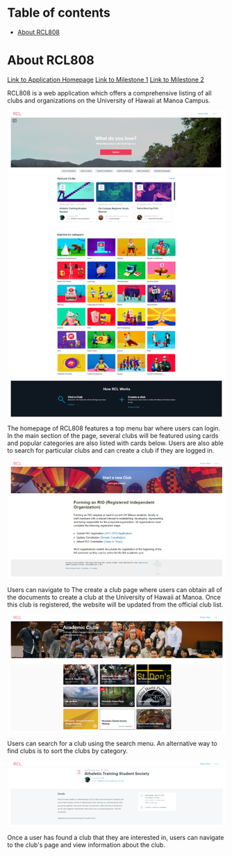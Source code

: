 # Table of contents

* [About RCL808](#about-rcl808)

# About RCL808

[Link to Application Homepage](https://rcl808.meteorapp.com/)
[Link to Milestone 1](https://github.com/rcl808/rcl808/projects/1)
[Link to Milestone 2](https://github.com/rcl808/rcl808/projects/2)

RCL808 is a web application which offers a comprehensive listing of all clubs and organizations on the University of Hawaii at Manoa Campus.

<img src="./img/homepage-mockup.png" />

The homepage of RCL808 features a top menu bar where users can login. In the main section of the page, several clubs will be featured using cards and popular categories are also listed with cards below. Users are also able to search for particular clubs and can create a club if they are logged in.

<img src="./img/create-a-club-page-mockup.png" />

Users can navigate to The create a club page where users can obtain all of the documents to create a club at the University of Hawaii at Manoa. Once this club is registered, the website will be updated from the official club list.

<img src="./img/explore-by-category-page-mockup.png" />

Users can search for a club using the search menu. An alternative way to find clubs is to sort the clubs by category.

<img src="./img/club-page-mockup.png" />

Once a user has found a club that they are interested in, users can navigate to the club's page and view information about the club.
